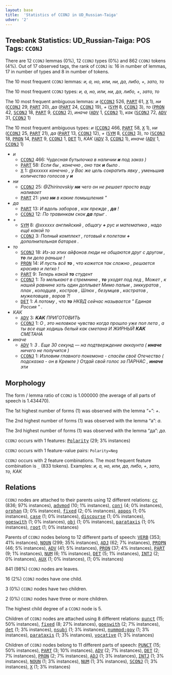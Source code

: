 ```yaml
---
layout: base
title:  'Statistics of CCONJ in UD_Russian-Taiga'
udver: '2'
---
```


## Treebank Statistics: UD_Russian-Taiga: POS Tags: `CCONJ`

There are 12 `CCONJ` lemmas (0%), 12 `CCONJ` types (0%) and 862 `CCONJ` tokens (4%).
Out of 17 observed tags, the rank of `CCONJ` is: 16 in number of lemmas, 17 in number of types and 8 in number of tokens.

The 10 most frequent `CCONJ` lemmas: <em>и, а, но, или, ни, да, либо, +, зато, то</em>

The 10 most frequent `CCONJ` types:  <em>и, а, но, или, ни, да, либо, +, зато, то</em>

The 10 most frequent ambiguous lemmas: <em>и</em> (<tt><a href="ru_taiga-pos-CCONJ.html">CCONJ</a></tt> 526, <tt><a href="ru_taiga-pos-PART.html">PART</a></tt> 61, <tt><a href="ru_taiga-pos-X.html">X</a></tt> 1), <em>ни</em> (<tt><a href="ru_taiga-pos-CCONJ.html">CCONJ</a></tt> 29, <tt><a href="ru_taiga-pos-PART.html">PART</a></tt> 20), <em>да</em> (<tt><a href="ru_taiga-pos-PART.html">PART</a></tt> 24, <tt><a href="ru_taiga-pos-CCONJ.html">CCONJ</a></tt> 19), <em>+</em> (<tt><a href="ru_taiga-pos-SYM.html">SYM</a></tt> 8, <tt><a href="ru_taiga-pos-CCONJ.html">CCONJ</a></tt> 3), <em>то</em> (<tt><a href="ru_taiga-pos-PRON.html">PRON</a></tt> 42, <tt><a href="ru_taiga-pos-SCONJ.html">SCONJ</a></tt> 18, <tt><a href="ru_taiga-pos-PART.html">PART</a></tt> 9, <tt><a href="ru_taiga-pos-CCONJ.html">CCONJ</a></tt> 2), <em>иначе</em> (<tt><a href="ru_taiga-pos-ADV.html">ADV</a></tt> 1, <tt><a href="ru_taiga-pos-CCONJ.html">CCONJ</a></tt> 1), <em>как</em> (<tt><a href="ru_taiga-pos-SCONJ.html">SCONJ</a></tt> 72, <tt><a href="ru_taiga-pos-ADV.html">ADV</a></tt> 31, <tt><a href="ru_taiga-pos-CCONJ.html">CCONJ</a></tt> 1)

The 10 most frequent ambiguous types:  <em>и</em> (<tt><a href="ru_taiga-pos-CCONJ.html">CCONJ</a></tt> 466, <tt><a href="ru_taiga-pos-PART.html">PART</a></tt> 58, <tt><a href="ru_taiga-pos-X.html">X</a></tt> 1), <em>ни</em> (<tt><a href="ru_taiga-pos-CCONJ.html">CCONJ</a></tt> 25, <tt><a href="ru_taiga-pos-PART.html">PART</a></tt> 21), <em>да</em> (<tt><a href="ru_taiga-pos-PART.html">PART</a></tt> 13, <tt><a href="ru_taiga-pos-CCONJ.html">CCONJ</a></tt> 12), <em>+</em> (<tt><a href="ru_taiga-pos-SYM.html">SYM</a></tt> 8, <tt><a href="ru_taiga-pos-CCONJ.html">CCONJ</a></tt> 3), <em>то</em> (<tt><a href="ru_taiga-pos-SCONJ.html">SCONJ</a></tt> 18, <tt><a href="ru_taiga-pos-PRON.html">PRON</a></tt> 14, <tt><a href="ru_taiga-pos-PART.html">PART</a></tt> 9, <tt><a href="ru_taiga-pos-CCONJ.html">CCONJ</a></tt> 1, <tt><a href="ru_taiga-pos-DET.html">DET</a></tt> 1), <em>КАК</em> (<tt><a href="ru_taiga-pos-ADV.html">ADV</a></tt> 3, <tt><a href="ru_taiga-pos-CCONJ.html">CCONJ</a></tt> 1), <em>иначе</em> (<tt><a href="ru_taiga-pos-ADV.html">ADV</a></tt> 1, <tt><a href="ru_taiga-pos-CCONJ.html">CCONJ</a></tt> 1)


* <em>и</em>
  * <tt><a href="ru_taiga-pos-CCONJ.html">CCONJ</a></tt> 466: <em>Чудесная бутылочка в наличии <b>и</b> под заказ )</em>
  * <tt><a href="ru_taiga-pos-PART.html">PART</a></tt> 58: <em>Если бы , конечно , оно так <b>и</b> было .</em>
  * <tt><a href="ru_taiga-pos-X.html">X</a></tt> 1: <em>@xxxxxx конечно , у Вас же цель сократить явку , уменьшив количество голосов у <b>и</b></em>
* <em>ни</em>
  * <tt><a href="ru_taiga-pos-CCONJ.html">CCONJ</a></tt> 25: <em>@Zhirinovskiy <b>ни</b> чего он не решает просто воду наливает</em>
  * <tt><a href="ru_taiga-pos-PART.html">PART</a></tt> 21: <em>ума <b>ни</b> в какие помышления "</em>
* <em>да</em>
  * <tt><a href="ru_taiga-pos-PART.html">PART</a></tt> 13: <em>И вдоль заборов , как прежде , <b>да</b> !</em>
  * <tt><a href="ru_taiga-pos-CCONJ.html">CCONJ</a></tt> 12: <em>По травинкам скок <b>да</b> прыг .</em>
* <em>+</em>
  * <tt><a href="ru_taiga-pos-SYM.html">SYM</a></tt> 8: <em>@xxxxxx английский , общагу <b>+</b> рус и математика , надо ещё какой то</em>
  * <tt><a href="ru_taiga-pos-CCONJ.html">CCONJ</a></tt> 3: <em>Полный комплект , готовый к полетам <b>+</b> дополнительная батарея .</em>
* <em>то</em>
  * <tt><a href="ru_taiga-pos-SCONJ.html">SCONJ</a></tt> 18: <em>Из-за этих айфонов люди не общаются друг с другом , <b>то</b> ли дело раньше !</em>
  * <tt><a href="ru_taiga-pos-PRON.html">PRON</a></tt> 14: <em>И пусть всё <b>то</b> , что кажется так сложно , решается красиво и легко !</em>
  * <tt><a href="ru_taiga-pos-PART.html">PART</a></tt> 9: <em>Теперь какой <b>то</b> студент</em>
  * <tt><a href="ru_taiga-pos-CCONJ.html">CCONJ</a></tt> 1: <em>То мелькают в стремнине , <b>то</b> уходят под лед , Может , к нашей равнине хоть один доплывет Мимо пальм , зиккуратов , плах , колодцев , костров , Шлюх , безумцев , кастратов , мужеловцев , воров ?!</em>
  * <tt><a href="ru_taiga-pos-DET.html">DET</a></tt> 1: <em>А потому , что <b>то</b> НКВД сейчас называется " Единая Россия " .</em>
* <em>КАК</em>
  * <tt><a href="ru_taiga-pos-ADV.html">ADV</a></tt> 3: <em><b>КАК</b> ПРИГОТОВИТЬ</em>
  * <tt><a href="ru_taiga-pos-CCONJ.html">CCONJ</a></tt> 1: <em>О , это неловкое чувство когда прошло уже пол лета , а ты все еще ходишь белый как сметана И ЖИРНЫЙ <b>КАК</b> СМЕТАНА</em>
* <em>иначе</em>
  * <tt><a href="ru_taiga-pos-ADV.html">ADV</a></tt> 1: <em>3 . Еще 30 секунд — на подтверждение аккаунта ( <b>иначе</b> ничего не получится )</em>
  * <tt><a href="ru_taiga-pos-CCONJ.html">CCONJ</a></tt> 1: <em>Изловим главного покемона - спасём своё Отечество ( подсказка - он в Кремле ) Отдай свой голос за ПАРНАС , <b>иначе</b> эти</em>

## Morphology

The form / lemma ratio of `CCONJ` is 1.000000 (the average of all parts of speech is 1.434470).

The 1st highest number of forms (1) was observed with the lemma “+”: <em>+</em>.

The 2nd highest number of forms (1) was observed with the lemma “а”: <em>а</em>.

The 3rd highest number of forms (1) was observed with the lemma “да”: <em>да</em>.

`CCONJ` occurs with 1 features: <tt><a href="ru_taiga-feat-Polarity.html">Polarity</a></tt> (29; 3% instances)

`CCONJ` occurs with 1 feature-value pairs: `Polarity=Neg`

`CCONJ` occurs with 2 feature combinations.
The most frequent feature combination is `_` (833 tokens).
Examples: <em>и, а, но, или, да, либо, +, зато, то, КАК</em>


## Relations

`CCONJ` nodes are attached to their parents using 12 different relations: <tt><a href="ru_taiga-dep-cc.html">cc</a></tt> (836; 97% instances), <tt><a href="ru_taiga-dep-advmod.html">advmod</a></tt> (10; 1% instances), <tt><a href="ru_taiga-dep-conj.html">conj</a></tt> (4; 0% instances), <tt><a href="ru_taiga-dep-orphan.html">orphan</a></tt> (3; 0% instances), <tt><a href="ru_taiga-dep-fixed.html">fixed</a></tt> (2; 0% instances), <tt><a href="ru_taiga-dep-appos.html">appos</a></tt> (1; 0% instances), <tt><a href="ru_taiga-dep-case.html">case</a></tt> (1; 0% instances), <tt><a href="ru_taiga-dep-discourse.html">discourse</a></tt> (1; 0% instances), <tt><a href="ru_taiga-dep-goeswith.html">goeswith</a></tt> (1; 0% instances), <tt><a href="ru_taiga-dep-obj.html">obj</a></tt> (1; 0% instances), <tt><a href="ru_taiga-dep-parataxis.html">parataxis</a></tt> (1; 0% instances), <tt><a href="ru_taiga-dep-root.html">root</a></tt> (1; 0% instances)

Parents of `CCONJ` nodes belong to 12 different parts of speech: <tt><a href="ru_taiga-pos-VERB.html">VERB</a></tt> (353; 41% instances), <tt><a href="ru_taiga-pos-NOUN.html">NOUN</a></tt> (299; 35% instances), <tt><a href="ru_taiga-pos-ADJ.html">ADJ</a></tt> (62; 7% instances), <tt><a href="ru_taiga-pos-PROPN.html">PROPN</a></tt> (46; 5% instances), <tt><a href="ru_taiga-pos-ADV.html">ADV</a></tt> (41; 5% instances), <tt><a href="ru_taiga-pos-PRON.html">PRON</a></tt> (37; 4% instances), <tt><a href="ru_taiga-pos-PART.html">PART</a></tt> (9; 1% instances), <tt><a href="ru_taiga-pos-NUM.html">NUM</a></tt> (6; 1% instances), <tt><a href="ru_taiga-pos-DET.html">DET</a></tt> (5; 1% instances), <tt><a href="ru_taiga-pos-INTJ.html">INTJ</a></tt> (2; 0% instances), <tt><a href="ru_taiga-pos-AUX.html">AUX</a></tt> (1; 0% instances),  (1; 0% instances)

841 (98%) `CCONJ` nodes are leaves.

16 (2%) `CCONJ` nodes have one child.

3 (0%) `CCONJ` nodes have two children.

2 (0%) `CCONJ` nodes have three or more children.

The highest child degree of a `CCONJ` node is 5.

Children of `CCONJ` nodes are attached using 8 different relations: <tt><a href="ru_taiga-dep-punct.html">punct</a></tt> (15; 50% instances), <tt><a href="ru_taiga-dep-fixed.html">fixed</a></tt> (8; 27% instances), <tt><a href="ru_taiga-dep-goeswith.html">goeswith</a></tt> (2; 7% instances), <tt><a href="ru_taiga-dep-det.html">det</a></tt> (1; 3% instances), <tt><a href="ru_taiga-dep-nsubj.html">nsubj</a></tt> (1; 3% instances), <tt><a href="ru_taiga-dep-nummod-gov.html">nummod:gov</a></tt> (1; 3% instances), <tt><a href="ru_taiga-dep-parataxis.html">parataxis</a></tt> (1; 3% instances), <tt><a href="ru_taiga-dep-vocative.html">vocative</a></tt> (1; 3% instances)

Children of `CCONJ` nodes belong to 11 different parts of speech: <tt><a href="ru_taiga-pos-PUNCT.html">PUNCT</a></tt> (15; 50% instances), <tt><a href="ru_taiga-pos-PART.html">PART</a></tt> (3; 10% instances), <tt><a href="ru_taiga-pos-ADV.html">ADV</a></tt> (2; 7% instances), <tt><a href="ru_taiga-pos-DET.html">DET</a></tt> (2; 7% instances), <tt><a href="ru_taiga-pos-PRON.html">PRON</a></tt> (2; 7% instances), <tt><a href="ru_taiga-pos-ADJ.html">ADJ</a></tt> (1; 3% instances), <tt><a href="ru_taiga-pos-INTJ.html">INTJ</a></tt> (1; 3% instances), <tt><a href="ru_taiga-pos-NOUN.html">NOUN</a></tt> (1; 3% instances), <tt><a href="ru_taiga-pos-NUM.html">NUM</a></tt> (1; 3% instances), <tt><a href="ru_taiga-pos-SCONJ.html">SCONJ</a></tt> (1; 3% instances), <tt><a href="ru_taiga-pos-X.html">X</a></tt> (1; 3% instances)

